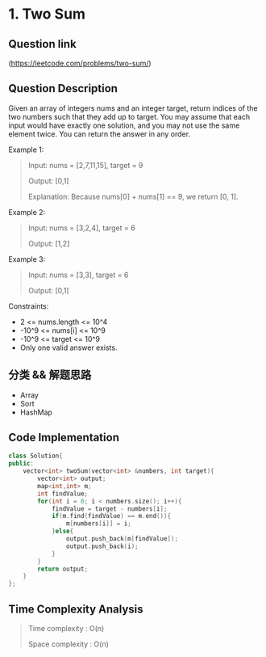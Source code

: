 # 1. Two Sum

## Question link
(https://leetcode.com/problems/two-sum/)

## Question Description
Given an array of integers nums and an integer target, return indices of the two numbers such that they add up to target.
You may assume that each input would have exactly one solution, and you may not use the same element twice.
You can return the answer in any order.

Example 1:
> Input: nums = [2,7,11,15], target = 9
>
> Output: [0,1]
>
> Explanation: Because nums[0] + nums[1] == 9, we return [0, 1].

Example 2:
> Input: nums = [3,2,4], target = 6
>
> Output: [1,2]

Example 3:
> Input: nums = [3,3], target = 6
>
> Output: [0,1]

Constraints:
* 2 <= nums.length <= 10^4
* -10^9 <= nums[i] <= 10^9
* -10^9 <= target <= 10^9
* Only one valid answer exists.

## 分类 && 解题思路
- Array
- Sort
- HashMap

## Code Implementation
```c++
class Solution{
public:
    vector<int> twoSum(vector<int> &numbers, int target){
        vector<int> output;
        map<int,int> m;
        int findValue;
        for(int i = 0; i < numbers.size(); i++){
            findValue = target - numbers[i];
            if(m.find(findValue) == m.end()){
                m[numbers[i]] = i;
            }else{
                output.push_back(m[findValue]);
                output.push_back(i);
            }
        }
        return output;
    }
};
```

## Time Complexity Analysis
> Time complexity  : O(n)
>
> Space complexity : O(n)